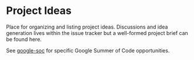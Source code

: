 # Project Ideas

Place for organizing and listing project ideas. Discussions and idea generation lives within the issue tracker but a well-formed project brief can be found here. 

See [google-soc](https://github.com/hotosm/tech/tree/master/project-ideas/google-soc) for specific Google Summer of Code opportunities.
